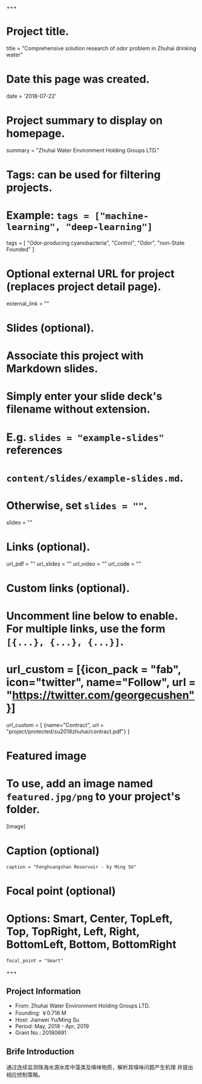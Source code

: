 +++
# Project title.
title = "Comprehensive solution research of odor problem in Zhuhai drinking water"

# Date this page was created.
date = '2018-07-22'

# Project summary to display on homepage.
summary = "Zhuhai Water Environment Holding Groups LTD."

# Tags: can be used for filtering projects.
# Example: `tags = ["machine-learning", "deep-learning"]`
tags = [ "Odor-producing cyanobacteria", "Control", "Odor",
"non-State Founded" ]

# Optional external URL for project (replaces project detail page).
external_link = ""

# Slides (optional).
#   Associate this project with Markdown slides.
#   Simply enter your slide deck's filename without extension.
#   E.g. `slides = "example-slides"` references 
#   `content/slides/example-slides.md`.
#   Otherwise, set `slides = ""`.
slides = ""

# Links (optional).
url_pdf = ""
url_slides = ""
url_video = ""
url_code = ""

# Custom links (optional).
#   Uncomment line below to enable. For multiple links, use the form `[{...}, {...}, {...}]`.
# url_custom = [{icon_pack = "fab", icon="twitter", name="Follow", url = "https://twitter.com/georgecushen"}]
url_custom = [
{name="Contract", url = "project/protected/su2018zhuhai/contract.pdf"}
]

# Featured image
# To use, add an image named `featured.jpg/png` to your project's folder. 
[image]
  # Caption (optional)
    caption = "Fenghuangshan Reservoir - by Ming SU"
  
  # Focal point (optional)
  # Options: Smart, Center, TopLeft, Top, TopRight, Left, Right, BottomLeft, Bottom, BottomRight
    focal_point = "Smart"

+++

## Project Information

- From: Zhuhai Water Environment Holding Groups LTD.
- Founding: ￥0.716 M
- Host: Jianwei Yu/Ming Su
- Period: May, 2018 - Apr, 2019
- Grant No.: 20180691


## Brife Introduction

通过连续监测珠海水源水库中藻类及嗅味物质，解析其嗅味问题产生机理
并提出相应控制策略。
